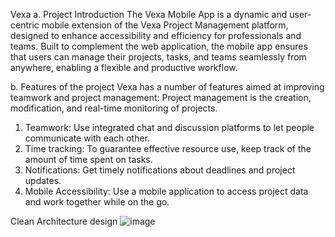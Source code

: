 Vexa 
a. Project Introduction
The Vexa Mobile App is a dynamic and user-centric mobile extension of the Vexa Project Management
platform, designed to enhance accessibility and efficiency for professionals and teams. Built to
complement the web application, the mobile app ensures that users can manage their projects, tasks, and teams seamlessly from anywhere, enabling a flexible and productive workflow.

b. Features of the project
Vexa has a number of features aimed at improving teamwork and project management:
Project management is the creation, modification, and real-time monitoring of projects.
1. Teamwork: Use integrated chat and discussion platforms to let people communicate with each
other.
2. Time tracking: To guarantee effective resource use, keep track of the amount of time spent on
tasks.
3. Notifications: Get timely notifications about deadlines and project updates.
4. Mobile Accessibility: Use a mobile application to access project data and work together while
on the go.


Clean Architecture design
![image](https://github.com/user-attachments/assets/b5d568a4-a4e3-483c-9a66-15852df9307e)


